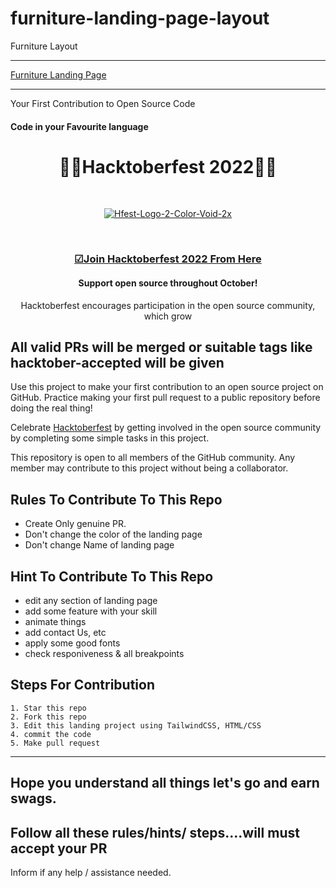 # furniture-landing-page-layout
Furniture Layout
<hr>
<a href="https://codewithgulam.github.io/furniture-landing-page-layout/"> Furniture Landing Page </a>

<br>
<hr>

Your First Contribution to Open Source Code
<h4> Code in your Favourite language <h4/>
<h1 align="center"> 🎁🎁Hacktoberfest 2022👘👘 </h1>
<br>
  <p align="center">
        <a style="align:center;" href="https://ibb.co/sm1QJJy"><img src="https://i.ibb.co/WxzFppg/Hfest-Logo-2-Color-Void-2x.png" alt="Hfest-Logo-2-Color-Void-2x" border="0"></a>
   <p>
<br>


<h3 align="center">
    <a href="https://hacktoberfest.com/">
        ☑Join Hacktoberfest 2022 From Here 
    </a>
</h3>

<h4 align="center">Support open source throughout October!</h4>
<p align="center">Hacktoberfest encourages participation in the open source community, which grow</p>

## All valid PRs will be merged or suitable tags like hacktober-accepted will be given 

Use this project to make your first contribution to an open source project on GitHub. Practice making your first pull request to a public repository before doing the real thing!

Celebrate [Hacktoberfest](https://hacktoberfest.digitalocean.com/) by getting involved in the open source community by completing some simple tasks in this project.

This repository is open to all members of the GitHub community. Any member may contribute to this project without being a collaborator.

## Rules To Contribute To This Repo

-   Create Only genuine PR.
-   Don't change the color of the landing page
-   Don't change Name of landing page

## Hint To Contribute To This Repo

-   edit any section of landing page
-   add some feature with your skill
-   animate things
-   add contact Us, etc
-   apply some good fonts
-   check responiveness & all breakpoints

## Steps For Contribution
  
    1. Star this repo
    2. Fork this repo
    3. Edit this landing project using TailwindCSS, HTML/CSS
    4. commit the code
    5. Make pull request
***

## Hope you understand all things let's go and earn swags.


## Follow all these rules/hints/ steps....will must accept your PR
Inform if any help / assistance needed. 
